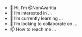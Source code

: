 - 👋 Hi, I’m @NonAvaritia
- 👀 I’m interested in ...
- 🌱 I’m currently learning ...
- 💞️ I’m looking to collaborate on ...
- 📫 How to reach me ...

<!---
NonAvaritia/NonAvaritia is a ✨ special ✨ repository because its `README.md` (this file) appears on your GitHub profile.
You can click the Preview link to take a look at your changes.
--->
